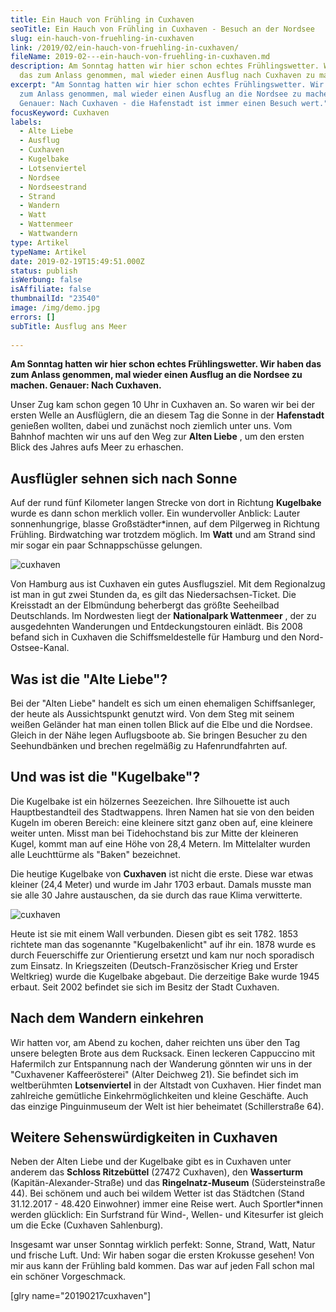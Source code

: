 ```yaml
---
title: Ein Hauch von Frühling in Cuxhaven
seoTitle: Ein Hauch von Frühling in Cuxhaven - Besuch an der Nordsee
slug: ein-hauch-von-fruehling-in-cuxhaven
link: /2019/02/ein-hauch-von-fruehling-in-cuxhaven/
fileName: 2019-02---ein-hauch-von-fruehling-in-cuxhaven.md
description: Am Sonntag hatten wir hier schon echtes Frühlingswetter. Wir haben
  das zum Anlass genommen, mal wieder einen Ausflug nach Cuxhaven zu machen.
excerpt: "Am Sonntag hatten wir hier schon echtes Frühlingswetter. Wir haben das
  zum Anlass genommen, mal wieder einen Ausflug an die Nordsee zu machen.
  Genauer: Nach Cuxhaven - die Hafenstadt ist immer einen Besuch wert."
focusKeyword: Cuxhaven
labels:
  - Alte Liebe
  - Ausflug
  - Cuxhaven
  - Kugelbake
  - Lotsenviertel
  - Nordsee
  - Nordseestrand
  - Strand
  - Wandern
  - Watt
  - Wattenmeer
  - Wattwandern
type: Artikel
typeName: Artikel
date: 2019-02-19T15:49:51.000Z
status: publish
isWerbung: false
isAffiliate: false
thumbnailId: "23540"
image: /img/demo.jpg
errors: []
subTitle: Ausflug ans Meer
  
---
```


**Am Sonntag hatten wir hier schon echtes Frühlingswetter. Wir haben das zum
Anlass genommen, mal wieder einen Ausflug an die Nordsee zu machen. Genauer:
Nach Cuxhaven.**

Unser Zug kam schon gegen 10 Uhr in Cuxhaven an. So waren wir bei der ersten
Welle an Ausflüglern, die an diesem Tag die Sonne in der **Hafenstadt** genießen
wollten, dabei und zunächst noch ziemlich unter uns. Vom Bahnhof machten wir uns
auf den Weg zur **Alten Liebe** , um den ersten Blick des Jahres aufs Meer zu
erhaschen.

## Ausflügler sehnen sich nach Sonne

Auf der rund fünf Kilometer langen Strecke von dort in Richtung **Kugelbake**
wurde es dann schon merklich voller. Ein wundervoller Anblick: Lauter
sonnenhungrige, blasse Großstädter\*innen, auf dem Pilgerweg in Richtung
Frühling. Birdwatching war trotzdem möglich. Im **Watt** und am Strand sind mir
sogar ein paar Schnappschüsse gelungen.

![cuxhaven](http://cardamonchai.com/wp-content/uploads/2019/02/2019-02-17-cuxhaven-2-400x286.jpg)

Von Hamburg aus ist Cuxhaven ein gutes Ausflugsziel. Mit dem Regionalzug ist man
in gut zwei Stunden da, es gilt das Niedersachsen-Ticket. Die Kreisstadt an der
Elbmündung beherbergt das größte Seeheilbad Deutschlands. Im Nordwesten liegt
der **Nationalpark Wattenmeer** , der zu ausgedehnten Wanderungen und
Entdeckungstouren einlädt. Bis 2008 befand sich in Cuxhaven die
Schiffsmeldestelle für Hamburg und den Nord-Ostsee-Kanal.

## Was ist die "Alte Liebe"?

Bei der "Alten Liebe" handelt es sich um einen ehemaligen Schiffsanleger, der
heute als Aussichtspunkt genutzt wird. Von dem Steg mit seinem weißen Geländer
hat man einen tollen Blick auf die Elbe und die Nordsee. Gleich in der Nähe
legen Auflugsboote ab. Sie bringen Besucher zu den Seehundbänken und brechen
regelmäßig zu Hafenrundfahrten auf.

## Und was ist die "Kugelbake"?

Die Kugelbake ist ein hölzernes Seezeichen. Ihre Silhouette ist auch
Hauptbestandteil des Stadtwappens. Ihren Namen hat sie von den beiden Kugeln im
oberen Bereich: eine kleinere sitzt ganz oben auf, eine kleinere weiter unten.
Misst man bei Tidehochstand bis zur Mitte der kleineren Kugel, kommt man auf
eine Höhe von 28,4 Metern. Im Mittelalter wurden alle Leuchttürme als "Baken"
bezeichnet.

Die heutige Kugelbake von **Cuxhaven** ist nicht die erste. Diese war etwas
kleiner (24,4 Meter) und wurde im Jahr 1703 erbaut. Damals musste man sie alle
30 Jahre austauschen, da sie durch das raue Klima verwitterte.

![cuxhaven](http://cardamonchai.com/wp-content/uploads/2019/02/2019-02-17-cuxhaven-6-400x286.jpg)

Heute ist sie mit einem Wall verbunden. Diesen gibt es seit 1782. 1853 richtete
man das sogenannte "Kugelbakenlicht" auf ihr ein. 1878 wurde es durch
Feuerschiffe zur Orientierung ersetzt und kam nur noch sporadisch zum Einsatz.
In Kriegszeiten (Deutsch-Französischer Krieg und Erster Weltkrieg) wurde die
Kugelbake abgebaut. Die derzeitige Bake wurde 1945 erbaut. Seit 2002 befindet
sie sich im Besitz der Stadt Cuxhaven.

## Nach dem Wandern einkehren

Wir hatten vor, am Abend zu kochen, daher reichten uns über den Tag unsere
belegten Brote aus dem Rucksack. Einen leckeren Cappuccino mit Hafermilch zur
Entspannung nach der Wanderung gönnten wir uns in der "Cuxhavener
Kaffeerösterei" (Alter Deichweg 21). Sie befindet sich im weltberühmten
**Lotsenviertel** in der Altstadt von Cuxhaven. Hier findet man zahlreiche
gemütliche Einkehrmöglichkeiten und kleine Geschäfte. Auch das einzige
Pinguinmuseum der Welt ist hier beheimatet (Schillerstraße 64).

## Weitere Sehenswürdigkeiten in Cuxhaven

Neben der Alten Liebe und der Kugelbake gibt es in Cuxhaven unter anderem das
**Schloss Ritzebüttel** (27472 Cuxhaven), den **Wasserturm**
(Kapitän-Alexander-Straße) und das **Ringelnatz-Museum** (Südersteinstraße 44).
Bei schönem und auch bei wildem Wetter ist das Städtchen (Stand 31.12.2017 -
48.420 Einwohner) immer eine Reise wert. Auch Sportler\*innen werden glücklich:
Ein Surfstrand für Wind-, Wellen- und Kitesurfer ist gleich um die Ecke
(Cuxhaven Sahlenburg).

Insgesamt war unser Sonntag wirklich perfekt: Sonne, Strand, Watt, Natur und
frische Luft. Und: Wir haben sogar die ersten Krokusse gesehen! Von mir aus kann
der Frühling bald kommen. Das war auf jeden Fall schon mal ein schöner
Vorgeschmack.

[glry name="20190217cuxhaven"]

  